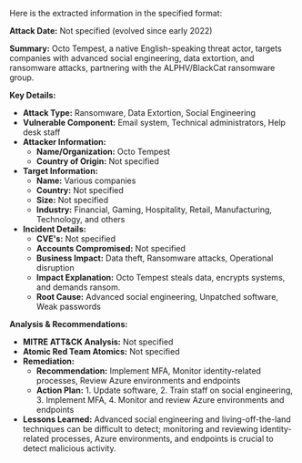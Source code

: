 Here is the extracted information in the specified format:

**Attack Date:** Not specified (evolved since early 2022)

**Summary:** Octo Tempest, a native English-speaking threat actor, targets companies with advanced social engineering, data extortion, and ransomware attacks, partnering with the ALPHV/BlackCat ransomware group.

**Key Details:**

* **Attack Type:** Ransomware, Data Extortion, Social Engineering
* **Vulnerable Component:** Email system, Technical administrators, Help desk staff
* **Attacker Information:**
	+ **Name/Organization:** Octo Tempest
	+ **Country of Origin:** Not specified
* **Target Information:**
	+ **Name:** Various companies
	+ **Country:** Not specified
	+ **Size:** Not specified
	+ **Industry:** Financial, Gaming, Hospitality, Retail, Manufacturing, Technology, and others
* **Incident Details:**
	+ **CVE's:** Not specified
	+ **Accounts Compromised:** Not specified
	+ **Business Impact:** Data theft, Ransomware attacks, Operational disruption
	+ **Impact Explanation:** Octo Tempest steals data, encrypts systems, and demands ransom.
	+ **Root Cause:** Advanced social engineering, Unpatched software, Weak passwords

**Analysis & Recommendations:**

* **MITRE ATT&CK Analysis:** Not specified
* **Atomic Red Team Atomics:** Not specified
* **Remediation:**
	+ **Recommendation:** Implement MFA, Monitor identity-related processes, Review Azure environments and endpoints
	+ **Action Plan:** 1. Update software, 2. Train staff on social engineering, 3. Implement MFA, 4. Monitor and review Azure environments and endpoints
* **Lessons Learned:** Advanced social engineering and living-off-the-land techniques can be difficult to detect; monitoring and reviewing identity-related processes, Azure environments, and endpoints is crucial to detect malicious activity.

